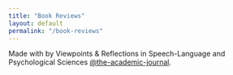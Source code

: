 ```yaml
---
title: "Book Reviews"
layout: default
permalink: "/book-reviews"
---
```

Made with <i class="fa fa-heart text-danger"></i> by Viewpoints & Reflections in Speech-Language and Psychological Sciences [@the-academic-journal](https://github.com/The-Academic-Journal/website).
